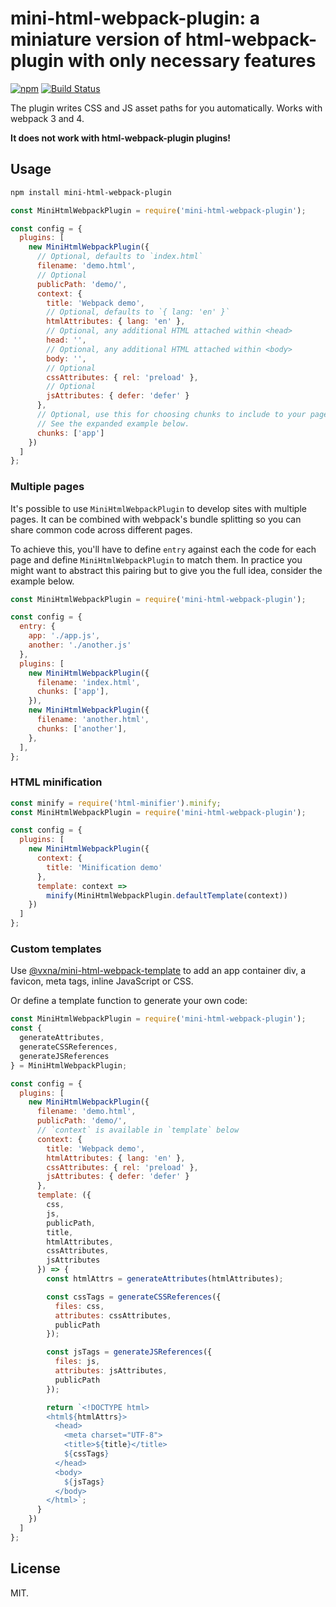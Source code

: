 # mini-html-webpack-plugin: a miniature version of html-webpack-plugin with only necessary features

[![npm](https://img.shields.io/npm/v/mini-html-webpack-plugin.svg)](https://www.npmjs.com/package/mini-html-webpack-plugin) [![Build Status](https://travis-ci.org/styleguidist/mini-html-webpack-plugin.svg)](https://travis-ci.org/styleguidist/mini-html-webpack-plugin)

The plugin writes CSS and JS asset paths for you automatically. Works with webpack 3 and 4.

**It does not work with html-webpack-plugin plugins!**

## Usage

```sh
npm install mini-html-webpack-plugin
```

```javascript
const MiniHtmlWebpackPlugin = require('mini-html-webpack-plugin');

const config = {
  plugins: [
    new MiniHtmlWebpackPlugin({
      // Optional, defaults to `index.html`
      filename: 'demo.html',
      // Optional
      publicPath: 'demo/',
      context: {
        title: 'Webpack demo',
        // Optional, defaults to `{ lang: 'en' }`
        htmlAttributes: { lang: 'en' },
        // Optional, any additional HTML attached within <head>
        head: '',
        // Optional, any additional HTML attached within <body>
        body: '',
        // Optional
        cssAttributes: { rel: 'preload' },
        // Optional
        jsAttributes: { defer: 'defer' }
      },
      // Optional, use this for choosing chunks to include to your page.
      // See the expanded example below.
      chunks: ['app']
    })
  ]
};
```

### Multiple pages

It's possible to use `MiniHtmlWebpackPlugin` to develop sites with multiple pages. It can be combined with webpack's bundle splitting so you can share common code across different pages.

To achieve this, you'll have to define `entry` against each the code for each page and define `MiniHtmlWebpackPlugin` to match them. In practice you might want to abstract this pairing but to give you the full idea, consider the example below.

```javascript
const MiniHtmlWebpackPlugin = require('mini-html-webpack-plugin');

const config = {
  entry: {
    app: './app.js',
    another: './another.js'
  },
  plugins: [
    new MiniHtmlWebpackPlugin({
      filename: 'index.html',
      chunks: ['app'],
    }),
    new MiniHtmlWebpackPlugin({
      filename: 'another.html',
      chunks: ['another'],
    },
  ],
};
```

### HTML minification

```javascript
const minify = require('html-minifier').minify;
const MiniHtmlWebpackPlugin = require('mini-html-webpack-plugin');

const config = {
  plugins: [
    new MiniHtmlWebpackPlugin({
      context: {
        title: 'Minification demo'
      },
      template: context =>
        minify(MiniHtmlWebpackPlugin.defaultTemplate(context))
    })
  ]
};
```

### Custom templates

Use [@vxna/mini-html-webpack-template](https://www.npmjs.com/package/@vxna/mini-html-webpack-template) to add an app container div, a favicon, meta tags, inline JavaScript or CSS.

Or define a template function to generate your own code:

```js
const MiniHtmlWebpackPlugin = require('mini-html-webpack-plugin');
const {
  generateAttributes,
  generateCSSReferences,
  generateJSReferences
} = MiniHtmlWebpackPlugin;

const config = {
  plugins: [
    new MiniHtmlWebpackPlugin({
      filename: 'demo.html',
      publicPath: 'demo/',
      // `context` is available in `template` below
      context: {
        title: 'Webpack demo',
        htmlAttributes: { lang: 'en' },
        cssAttributes: { rel: 'preload' },
        jsAttributes: { defer: 'defer' }
      },
      template: ({
        css,
        js,
        publicPath,
        title,
        htmlAttributes,
        cssAttributes,
        jsAttributes
      }) => {
        const htmlAttrs = generateAttributes(htmlAttributes);

        const cssTags = generateCSSReferences({
          files: css,
          attributes: cssAttributes,
          publicPath
        });

        const jsTags = generateJSReferences({
          files: js,
          attributes: jsAttributes,
          publicPath
        });

        return `<!DOCTYPE html>
        <html${htmlAttrs}>
          <head>
            <meta charset="UTF-8">
            <title>${title}</title>
            ${cssTags}
          </head>
          <body>
            ${jsTags}
          </body>
        </html>`;
      }
    })
  ]
};
```

## License

MIT.
